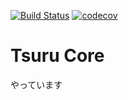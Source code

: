 [![Build Status](https://travis-ci.org/tsuruclient/core.svg?branch=master)](https://travis-ci.org/tsuruclient/core)
[![codecov](https://codecov.io/gh/tsuruclient/core/branch/master/graph/badge.svg)](https://codecov.io/gh/tsuruclient/core)

# Tsuru Core
やっています
